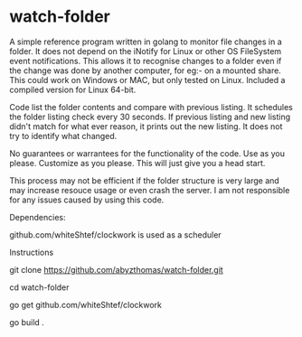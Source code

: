 # watch-folder
A simple reference program written in golang to monitor file changes in a folder.  It does not depend on the iNotify for Linux or other OS FileSystem event notifications. This allows it to recognise changes to a folder even if the change was done by another computer, for eg:- on a mounted share.  This could work on Windows or MAC, but only tested on Linux.  Included a compiled version for Linux 64-bit.

Code list the folder contents and compare with previous listing.  It schedules the folder listing check every 30 seconds.  If previous listing and new listing didn't match for what ever reason, it prints out the new listing.  It does not try to identify what changed.

No guarantees or warrantees for the functionality of the code.  Use as you please.  Customize as you please.  This will just give you a head start.

This process may not be efficient if the folder structure is very large and may increase resouce usage or even crash the server.  I am not responsible for any issues caused by using this code.

Dependencies:

github.com/whiteShtef/clockwork is used as a scheduler



Instructions

git clone https://github.com/abyzthomas/watch-folder.git

cd watch-folder

go get github.com/whiteShtef/clockwork

go build .



